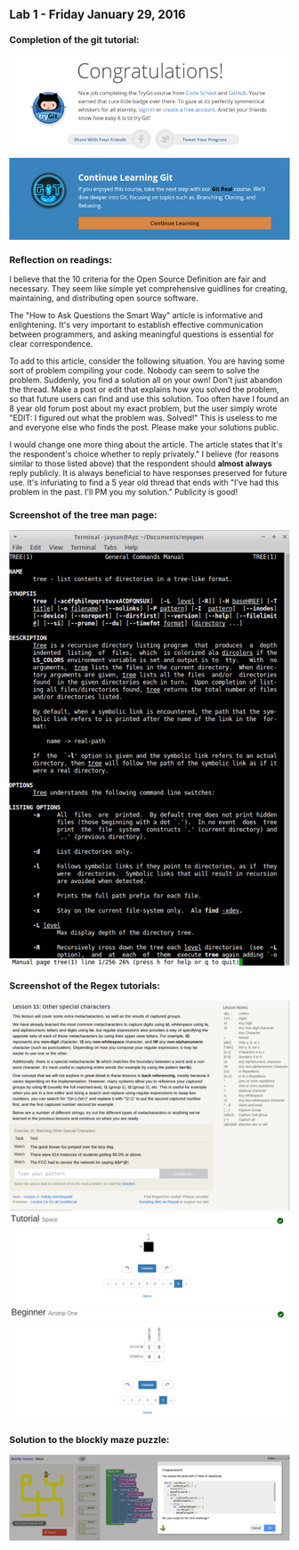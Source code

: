 ## Lab 1 - Friday January 29, 2016

### Completion of the git tutorial:
![github](images/lab1/gitTutorial.png)

### Reflection on readings:
I believe that the 10 criteria for the Open Source Definition are fair and
necessary.  They seem like simple yet comprehensive guidlines for creating,
maintaining, and distributing open source software.

The "How to Ask Questions the Smart Way" article is informative and
enlightening.  It's very important to establish effective communication between
programmers, and asking meaningful questions is essential for clear
correspondence.

To add to this article, consider the following situation.  You are having some
sort of problem compiling your code.  Nobody can seem to solve the problem.
Suddenly, you find a solution all on your own!  Don't just abandon the thread.
Make a post or edit that explains how you solved the problem, so that future
users can find and use this solution.  Too often have I found an 8 year old
forum post about my exact problem, but the user simply wrote "EDIT:  I figured
out what the problem was.  Solved!"  This is useless to me and everyone else
who finds the post.  Please make your solutions public.

I would change one more thing about the article.  The article states that It's
the respondent's choice whether to reply privately."  I believe (for reasons
similar to those listed above) that the respondent should **almost always**
reply publicly.  It is always beneficial to have responses preserved for future
use.  It's infuriating to find a 5 year old thread that ends with "I've had
this problem in the past.  I'll PM you my solution."  Publicity is good!

### Screenshot of the tree man page:
![manTree](images/lab1/manTree.png)

### Screenshot of the Regex tutorials:
![regexTutorial1](images/lab1/regexTutorial1.png)
![regexTutorial2](images/lab1/regexTutorial2.png)
![regexTutorial3](images/lab1/regexTutorial3.png)

### Solution to the blockly maze puzzle:
![maze](images/lab1/blockyMaze.png)
